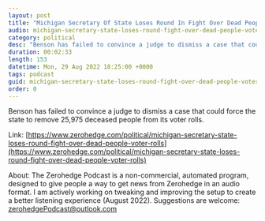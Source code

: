 ```yaml
---
layout: post
title: "Michigan Secretary Of State Loses Round In Fight Over Dead People On Voter Rolls"
audio: michigan-secretary-state-loses-round-fight-over-dead-people-voter-rolls-0
category: political
desc: "Benson has failed to convince a judge to dismiss a case that could force the state to remove 25,975 deceased people from its voter rolls."
duration: 00:02:33
length: 153
datetime: Mon, 29 Aug 2022 18:25:00 +0000
tags: podcast
guid: michigan-secretary-state-loses-round-fight-over-dead-people-voter-rolls-0
order: 0
---
```

Benson has failed to convince a judge to dismiss a case that could force the state to remove 25,975 deceased people from its voter rolls.

Link: [https://www.zerohedge.com/political/michigan-secretary-state-loses-round-fight-over-dead-people-voter-rolls](https://www.zerohedge.com/political/michigan-secretary-state-loses-round-fight-over-dead-people-voter-rolls)

About: The Zerohedge Podcast is a non-commercial, automated program, designed to give people a way to get news from Zerohedge in an audio format.  I am actively working on tweaking and improving the setup to create a better listening experience (August 2022).  Suggestions are welcome: [zerohedgePodcast@outlook.com](mailto:zerohedgePodcast@outlook.com)